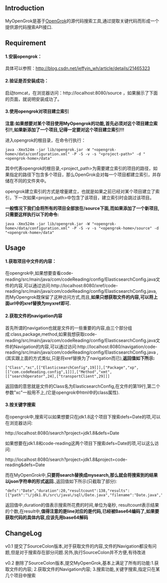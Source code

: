 ## Introduction

MyOpenGrok是基于[OpenGrok](http://oracle.github.io/opengrok/)的源代码搜索工具,通过提取关键代码而形成一个提供源代码搜索API接口.


## Requirement

#### 1.安装opengrok：
具体可以参照：http://blog.csdn.net/jeffyin_wh/article/details/21465323

#### 2.验证是否安装成功：
启动tomcat，在浏览器访问：http://localhost:8080/source ，如果展示了下面的页面，就说明安装成功了。

#### 3.使用opengrok对项目建立索引

**注意:如果想要对某个项目使用MyOpengrok的功能,首先必须对这个项目建立索引!!,如果新添加了一个项目,记得一定要对这个项目建立索引!!!**

进入opengrok的根目录，在命令行执行：

```
java -Xmx524m -jar lib/opengrok.jar -W "<opengrok-home>/data/configuration.xml" -P -S -v -s "<project-path>" -d "<opengrok-home>/data"
```

其中<opengrok-home>代表opengrok的根目录,<project_path>为需要建立索引的项目的路径，如果指定的路径下包含多个项目，那么OpenGrok会对每一个项目都建立索引，并存储在不同的文件夹中。

opengrok建立索引的方式是增量建立，也就是如果之前已经对某个项目建立了索引，下一次如果<project_path>中包含了该项目，建立索引时会跳过该项目。

**一般情况下我们会将所有的项目全部放在<opengrok-home>/source下面,而如果添加了一个新项目,只需要这样执行以下的命令:**

```
java -Xmx524m -jar lib/opengrok.jar -W "<opengrok-home>/data/configuration.xml" -P -S -v -s "<opengrok-home>/source" -d "<opengrok-home>/data"
```

## Usage
#### 1.获取项目中文件的内容：

在opengrok中,如果想要查看code-reading/src/main/java/com/codeReading/config/ElasticsearchConfig.java文件的内容,可以通过访问:http://localhost:8080/xref/code-reading/src/main/java/com/codeReading/config/ElasticsearchConfig.java, 而MyOpengrok既保留了这种访问方式,而且,**如果只想获取文件的内容,可以将上面url中的xref替换为myxref即可.**

#### 2.获取文件的navigation内容

首先所谓的navigation也就是文件的一些重要的内容,由三个部分组成:class,package,method,如果我想获取code-reading/src/main/java/com/codeReading/config/ElasticsearchConfig.java文件的Navigation的内容,可以通过访问:http://localhost:8080/navigation/code-reading/src/main/java/com/codeReading/config/ElasticsearchConfig.java ,(其实跟上面的方式类似,只是将xref替换为了navigation而已),**返回值如下所示:**

```
["Class","xc",[["ElasticsearchConfig",19]]],["Package","xp",[["com.codeReading.config",1]]],["Method","xmt",[["searchOperator",24],["transportClient",29]]]
```

返回值的意思就是文件的Class名为ElasticsearchConfig,在文件的第19行,第二个参数"xc"一般用不上,(它是opengrok中html中的class属性).

#### 3.按关键字搜索

在opengrok中,搜索可以如果想要只在jdk1.8这个项目下搜索defs=Date的项,可以在浏览器访问:

http://localhost:8080/search?project=jdk1.8&defs=Date

如果想要在jdk1.8和code-reading这两个项目下搜索defs=Date的项,可以这么访问:

http://localhost:8080/search?project=jdk1.8&project=code-reading&defs=Date

而在MyOpenGrok中,**只要将search替换成mysearch,那么就会将搜索到的结果以json字符串的形式返回.**,返回值如下所示(只截取了部分):

```
"defs":"Date","duration":20,"resultcount":138,"results":[{"path":"\/jdk1.8\/src\/java\/sql\/Date.java","filename":"Date.java","lineno":"38","line":"ICogbWlsbGlzZWNvbmQgdmFsdWVzIHdyYXBwZWQgYnkgYSAmbHQ7Y29kZSZndDtqYXZhLnNxbC48Yj5EYXRlPC9iPiZsdDsvY29kZSZndDsgaW5zdGFuY2U=","directory":"\\\/jdk1.8\\\/src\\\/java\\\/sql"},...]
```

返回值中,duration的值表示搜索所花费的时间,单位为毫秒, resultcount表示结果的个数,在result中,**值得注意的是line对应的是代码,已经被Base64编码了,如果要获取代码的具体内容,应该先用base64解码**


## ChangeLog

v0.1 提交了SourceColon版本,对于获取文件的内容,文件的Navigation都没有问题,但是对于搜索存在部分问题.另外,执行SourceColon并不方便,有待改进

v0.2 删除了SourceColon版本,提交MyOpenGrok,基本上满足了所有的功能:1.获取文件的内容; 2.获取文件的Navigation内容; 3.搜索功能,关键字搜索,指定只在某几个项目中搜索



